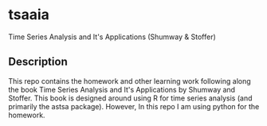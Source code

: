 # tsaaia
Time Series Analysis and It's Applications (Shumway &amp; Stoffer)

## Description
This repo contains the homework and other learning work following along the book Time Series Analysis and It's Applications by Shumway and Stoffer.
This book is designed around using R for time series analysis (and primarily the astsa package).  However, In this repo I am using python for the homework.
